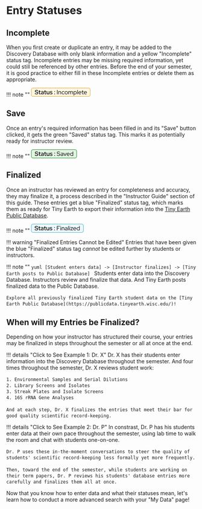 # Entry Statuses

## Incomplete

When you first create or duplicate an entry, it may be added to the Discovery Database with only blank information and a yellow "Incomplete" status tag. Incomplete entries may be missing required information, yet could still be referenced by other entries. Before the end of your semester, it is good practice to either fill in these Incomplete entries or delete them as appropriate.

!!! note ""
    ![The Incomplete status tag](assets/Incomplete.png)

## Save

Once an entry's required information has been filled in and its "Save" button clicked, it gets the green "Saved" status tag. This marks it as potentially ready for instructor review.

!!! note ""
    ![The Saved status tag](assets/Saved.png)

## Finalized

Once an instructor has reviewed an entry for completeness and accuracy, they may finalize it, a process described in the "Instructor Guide" section of this guide. These entries get a blue "Finalized" status tag, which marks them as ready for Tiny Earth to export their information into the [Tiny Earth Public Database](https://publicdata.tinyearth.wisc.edu/).

!!! note ""
    ![The Finalized status tag](assets/Finalized.png)

!!! warning "Finalized Entries Cannot be Edited"
    Entries that have been given the blue "Finalized" status tag *cannot* be edited further by students or instructors.

!!! note ""
    ```yuml
    [Student enters data] -> [Instructor finalizes] -> [Tiny Earth posts to Public Database]
    ``` Students enter data into the Discovery Database. Instructors review and finalize that data. And Tiny Earth posts finalized data to the Public Database.

    Explore all previously finalized Tiny Earth student data on the [Tiny Earth Public Database](https://publicdata.tinyearth.wisc.edu/)!

## When will my Entries be Finalized?

Depending on how your instructor has structured their course, your entries may be finalized in steps throughout the semester or all at once at the end.

!!! details "Click to See Example 1: Dr. X"
    Dr. X has their students enter information into the Discovery Database throughout the semester. And four times throughout the semester, Dr. X reviews student work:

    1. Environmental Samples and Serial Dilutions
    2. Library Screens and Isolates
    3. Streak Plates and Isolate Screens
    4. 16S rRNA Gene Analyses

    And at each step, Dr. X finalizes the entries that meet their bar for good quality scientific record-keeping.

!!! details "Click to See Example 2: Dr. P"
    In constrast, Dr. P has his students enter data at their own pace throughout the semester, using lab time to walk the room and chat with students one-on-one.

    Dr. P uses these in-the-moment conversations to steer the quality of students' scientific record-keeping less formally yet more frequently.

    Then, toward the end of the semester, while students are working on their term papers, Dr. P reviews his students' database entries more carefully and finalizes them all at once.

Now that you know how to enter data and what their statuses mean, let's learn how to conduct a more advanced search with your "My Data" page!
